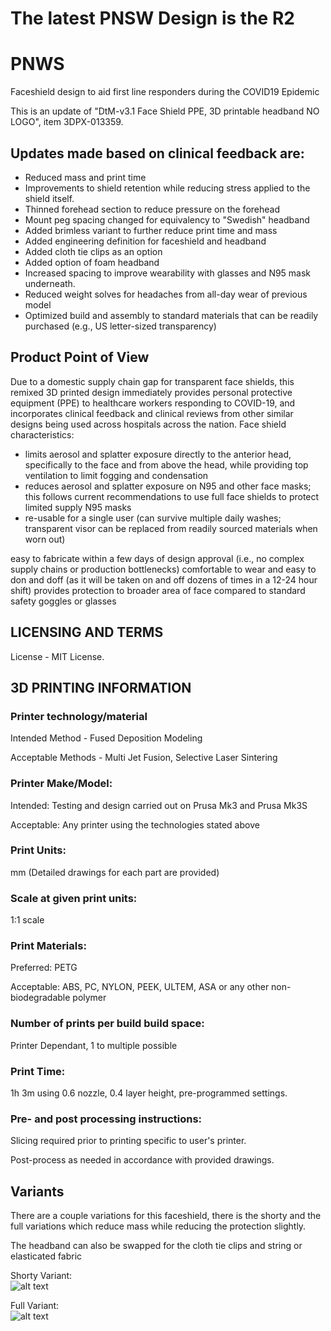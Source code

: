 # The latest PNSW Design is the R2
# PNWS
Faceshield design to aid first line responders during the COVID19 Epidemic

This is an update of "DtM-v3.1 Face Shield PPE, 3D printable headband NO LOGO", item 
3DPX-013359. 

## Updates made based on clinical feedback are:
* Reduced mass and print time
* Improvements to shield retention while reducing stress applied to the shield itself.
* Thinned forehead section to reduce pressure on the forehead
* Mount peg spacing changed for equivalency to "Swedish" headband
* Added brimless variant to further reduce print time and mass
* Added engineering definition for faceshield and headband
* Added cloth tie clips as an option
* Added option of foam headband
* Increased spacing to improve wearability with glasses and N95 mask underneath.
* Reduced weight solves for headaches from all-day wear of previous model 
* Optimized build and assembly to standard materials that can be readily purchased (e.g., US letter-sized transparency) 
 
## Product Point of View
Due to a domestic supply chain gap for transparent face shields, this remixed 3D printed design immediately provides personal protective equipment (PPE) to healthcare workers responding to COVID-19, and incorporates clinical feedback and clinical reviews from other similar designs being used across hospitals across the nation. Face shield characteristics: 
* limits aerosol and splatter exposure directly to the anterior head, specifically to the face and from above the head, while providing top ventilation to limit fogging and condensation
* reduces aerosol and splatter exposure on N95 and other face masks; this follows current recommendations to use full face shields to protect limited supply N95 masks
* re-usable for a single user (can survive multiple daily washes; transparent visor can be replaced from readily sourced materials when worn out)

easy to fabricate within a few days of design approval (i.e., no complex supply chains or production bottlenecks)
comfortable to wear and easy to don and doff (as it will be taken on and off dozens of times in a 12-24 hour shift)
provides protection to broader area of face compared to standard safety goggles or glasses

## LICENSING AND TERMS
License - MIT License.

## 3D PRINTING INFORMATION
### Printer technology/material
Intended Method - Fused Deposition Modeling

Acceptable Methods - Multi Jet Fusion, Selective Laser Sintering
### Printer Make/Model:
Intended: Testing and design carried out on Prusa Mk3 and Prusa Mk3S

Acceptable: Any printer using the technologies stated above
### Print Units:
mm (Detailed drawings for each part are provided)
### Scale at given print units:
1:1 scale
### Print Materials:
Preferred: PETG

Acceptable: ABS, PC, NYLON, PEEK, ULTEM, ASA or any other non-biodegradable polymer
### Number of prints per build build space:
Printer Dependant, 1 to multiple possible
### Print Time:
1h 3m using 0.6 nozzle, 0.4 layer height, pre-programmed settings.
### Pre- and post processing instructions:
Slicing required prior to printing specific to user's printer.

Post-process as needed in accordance with provided drawings.

## Variants
There are a couple variations for this faceshield, there is the shorty and the full variations which reduce mass while reducing the protection slightly.

The headband can also be swapped for the cloth tie clips and string or elasticated fabric

Shorty Variant:  
![alt text][Shorty]

[Shorty]: https://raw.githubusercontent.com/mrjonny2/PNWS/master/images/IMAGE%202020-04-04%2014%3A41%3A20.jpg "Shorty Variant"

Full Variant:  
![alt text][Full]

[Full]: https://raw.githubusercontent.com/mrjonny2/PNWS/master/images/IMAGE%202020-04-04%2014%3A41%3A17.jpg "Full Variant"
